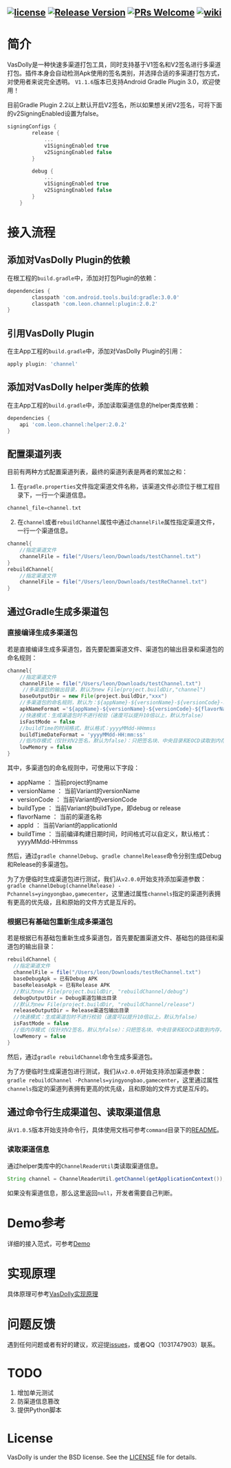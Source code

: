 [![license](http://img.shields.io/badge/license-BSD3-brightgreen.svg?style=flat)](https://github.com/Tencent/VasDolly/blob/master/LICENSE)
[![Release Version](https://img.shields.io/badge/release-2.0.2-red.svg)](https://github.com/Tencent/VasDolly/releases)
[![PRs Welcome](https://img.shields.io/badge/PRs-welcome-brightgreen.svg)](https://github.com/Tencent/VasDolly/pulls)
[![wiki](https://img.shields.io/badge/Wiki-open-brightgreen.svg)](https://github.com/Tencent/VasDolly/wiki)
---


# 简介
VasDolly是一种快速多渠道打包工具，同时支持基于V1签名和V2签名进行多渠道打包。插件本身会自动检测Apk使用的签名类别，并选择合适的多渠道打包方式，对使用者来说完全透明。 
`V1.1.6`版本已支持Android Gradle Plugin 3.0，欢迎使用！

目前Gradle Plugin 2.2以上默认开启V2签名，所以如果想关闭V2签名，可将下面的v2SigningEnabled设置为false。
``` groovy
signingConfigs {
        release {
            ...
            v1SigningEnabled true
            v2SigningEnabled false
        }

        debug {
            ...
            v1SigningEnabled true
            v2SigningEnabled false
        }
    }
```

# 接入流程

## 添加对VasDolly Plugin的依赖
在根工程的`build.gradle`中，添加对打包Plugin的依赖：
``` groovy
dependencies {
        classpath 'com.android.tools.build:gradle:3.0.0'
        classpath 'com.leon.channel:plugin:2.0.2'
}
```
## 引用VasDolly Plugin
在主App工程的`build.gradle`中，添加对VasDolly Plugin的引用：
``` groovy
apply plugin: 'channel'
```
## 添加对VasDolly helper类库的依赖
在主App工程的`build.gradle`中，添加读取渠道信息的helper类库依赖：
``` groovy
dependencies {
    api 'com.leon.channel:helper:2.0.2'
}
```
## 配置渠道列表
目前有两种方式配置渠道列表，最终的渠道列表是两者的累加之和：
1. 在`gradle.properties`文件指定渠道文件名称，该渠道文件必须位于根工程目录下，一行一个渠道信息。
``` groovy
channel_file=channel.txt
```
2. 在`channel`或者`rebuildChannel`属性中通过`channelFile`属性指定渠道文件，一行一个渠道信息。
``` groovy
channel{
    //指定渠道文件
    channelFile = file("/Users/leon/Downloads/testChannel.txt")
}
rebuildChannel{
    //指定渠道文件
    channelFile = file("/Users/leon/Downloads/testReChannel.txt")
}
```
## 通过Gradle生成多渠道包
### 直接编译生成多渠道包
若是直接编译生成多渠道包，首先要配置渠道文件、渠道包的输出目录和渠道包的命名规则：
``` groovy
channel{
    //指定渠道文件
    channelFile = file("/Users/leon/Downloads/testChannel.txt")
     //多渠道包的输出目录，默认为new File(project.buildDir,"channel")
    baseOutputDir = new File(project.buildDir,"xxx")
    //多渠道包的命名规则，默认为：${appName}-${versionName}-${versionCode}-${flavorName}-${buildType}
    apkNameFormat ='${appName}-${versionName}-${versionCode}-${flavorName}-${buildType}'
    //快速模式：生成渠道包时不进行校验（速度可以提升10倍以上，默认为false）
    isFastMode = false
    //buildTime的时间格式，默认格式：yyyyMMdd-HHmmss
    buildTimeDateFormat = 'yyyyMMdd-HH:mm:ss'
    //低内存模式（仅针对V2签名，默认为false）：只把签名块、中央目录和EOCD读取到内存，不把最大头的内容块读取到内存，在手机上合成APK时，可以使用该模式
    lowMemory = false
}
```
其中，多渠道包的命名规则中，可使用以下字段：

* appName ： 当前project的name
* versionName ： 当前Variant的versionName
* versionCode ： 当前Variant的versionCode
* buildType ： 当前Variant的buildType，即debug or release
* flavorName ： 当前的渠道名称
* appId ： 当前Variant的applicationId
* buildTime ： 当前编译构建日期时间，时间格式可以自定义，默认格式：yyyyMMdd-HHmmss

然后，通过`gradle channelDebug`、`gradle channelRelease`命令分别生成Debug和Release的多渠道包。

为了方便临时生成渠道包进行测试，我们从`v2.0.0`开始支持添加渠道参数：`gradle channelDebug(channelRelease) -Pchannels=yingyongbao,gamecenter`，这里通过属性`channels`指定的渠道列表拥有更高的优先级，且和原始的文件方式是互斥的。

### 根据已有基础包重新生成多渠道包
若是根据已有基础包重新生成多渠道包，首先要配置渠道文件、基础包的路径和渠道包的输出目录：
``` groovy
rebuildChannel {
  //指定渠道文件
  channelFile = file("/Users/leon/Downloads/testReChannel.txt")
  baseDebugApk = 已有Debug APK    
  baseReleaseApk = 已有Release APK
  //默认为new File(project.buildDir, "rebuildChannel/debug")
  debugOutputDir = Debug渠道包输出目录   
  //默认为new File(project.buildDir, "rebuildChannel/release")
  releaseOutputDir = Release渠道包输出目录
  //快速模式：生成渠道包时不进行校验（速度可以提升10倍以上，默认为false）
  isFastMode = false
  //低内存模式（仅针对V2签名，默认为false）：只把签名块、中央目录和EOCD读取到内存，不把最大头的内容块读取到内存，在手机上合成APK时，可以使用该模式
  lowMemory = false
}
```
然后，通过`gradle rebuildChannel`命令生成多渠道包。

为了方便临时生成渠道包进行测试，我们从`v2.0.0`开始支持添加渠道参数：`gradle rebuildChannel -Pchannels=yingyongbao,gamecenter`，这里通过属性`channels`指定的渠道列表拥有更高的优先级，且和原始的文件方式是互斥的。

## 通过命令行生成渠道包、读取渠道信息
从`V1.0.5`版本开始支持命令行，具体使用文档可参考`command`目录下的[README](https://github.com/Tencent/VasDolly/blob/master/command/README.md)。

### 读取渠道信息
通过helper类库中的`ChannelReaderUtil`类读取渠道信息。
``` java
String channel = ChannelReaderUtil.getChannel(getApplicationContext());
```
如果没有渠道信息，那么这里返回`null`，开发者需要自己判断。

# Demo参考
详细的接入范式，可参考[Demo](https://github.com/Tencent/VasDolly/tree/master/app)

# 实现原理
具体原理可参考[VasDolly实现原理](https://github.com/Tencent/VasDolly/wiki/VasDolly%E5%AE%9E%E7%8E%B0%E5%8E%9F%E7%90%86)

# 问题反馈
遇到任何问题或者有好的建议，欢迎提[issues](https://github.com/Tencent/VasDolly/issues)，或者QQ（1031747903）联系。

# TODO

1. 增加单元测试
2. 防渠道信息篡改
3. 提供Python脚本

# License
VasDolly is under the BSD license. See the [LICENSE](https://github.com/Tencent/VasDolly/blob/master/LICENSE) file for details.
